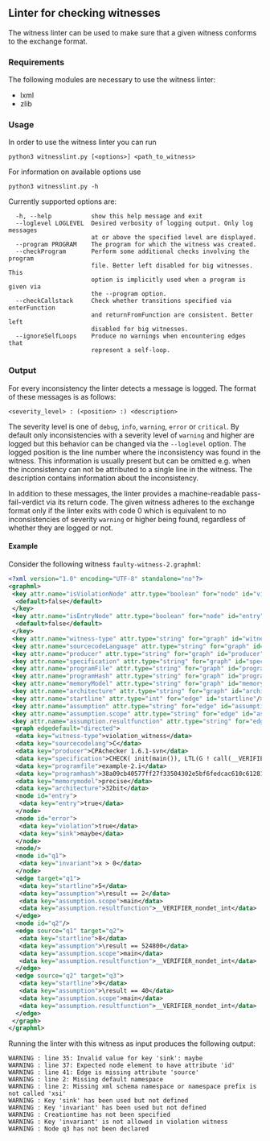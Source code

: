 ## Linter for checking witnesses

The witness linter can be used to make sure that a given witness conforms to the exchange format.

### Requirements

The following modules are necessary to use the witness linter:

- lxml
- zlib

### Usage

In order to use the witness linter you can run

```
python3 witnesslint.py [<options>] <path_to_witness>
```

For information on available options use

```
python3 witnesslint.py -h
```

Currently supported options are:

```
  -h, --help           show this help message and exit
  --loglevel LOGLEVEL  Desired verbosity of logging output. Only log messages
                       at or above the specified level are displayed.
  --program PROGRAM    The program for which the witness was created.
  --checkProgram       Perform some additional checks involving the program
                       file. Better left disabled for big witnesses. This
                       option is implicitly used when a program is given via
                       the --program option.
  --checkCallstack     Check whether transitions specified via enterFunction
                       and returnFromFunction are consistent. Better left
                       disabled for big witnesses.
  --ignoreSelfLoops    Produce no warnings when encountering edges that
                       represent a self-loop.
```

### Output

For every inconsistency the linter detects a message is logged. The format of these messages is as follows:

```
<severity_level> : (<position> :) <description>
```

The severity level is one of ``debug``, ``info``, ``warning``, ``error`` or ``critical``. By default only inconsistencies with a severity level of ``warning`` and higher are logged but this behavior can be changed via the ``--loglevel`` option.
The logged position is the line number where the inconsistency was found in the witness. This information is usually present but can be omitted e.g. when the inconsistency can not be attributed to a single line in the witness.
The description contains information about the inconsistency.

In addition to these messages, the linter provides a machine-readable pass-fail-verdict via its return code. The given witness adheres to the exchange format only if the linter exits with code 0 which is equivalent to no inconsistencies of severity ``warning`` or higher being found, regardless of whether they are logged or not.

#### Example

Consider the following witness ``faulty-witness-2.graphml``:

```xml
<?xml version="1.0" encoding="UTF-8" standalone="no"?>
<graphml>
 <key attr.name="isViolationNode" attr.type="boolean" for="node" id="violation">
  <default>false</default>
 </key>
 <key attr.name="isEntryNode" attr.type="boolean" for="node" id="entry">
  <default>false</default>
 </key>
 <key attr.name="witness-type" attr.type="string" for="graph" id="witness-type"/>
 <key attr.name="sourcecodeLanguage" attr.type="string" for="graph" id="sourcecodelang"/>
 <key attr.name="producer" attr.type="string" for="graph" id="producer"/>
 <key attr.name="specification" attr.type="string" for="graph" id="specification"/>
 <key attr.name="programFile" attr.type="string" for="graph" id="programfile"/>
 <key attr.name="programHash" attr.type="string" for="graph" id="programhash"/>
 <key attr.name="memoryModel" attr.type="string" for="graph" id="memorymodel"/>
 <key attr.name="architecture" attr.type="string" for="graph" id="architecture"/>
 <key attr.name="startline" attr.type="int" for="edge" id="startline"/>
 <key attr.name="assumption" attr.type="string" for="edge" id="assumption"/>
 <key attr.name="assumption.scope" attr.type="string" for="edge" id="assumption.scope"/>
 <key attr.name="assumption.resultfunction" attr.type="string" for="edge" id="assumption.resultfunction"/>
 <graph edgedefault="directed">
  <data key="witness-type">violation_witness</data>
  <data key="sourcecodelang">C</data>
  <data key="producer">CPAchecker 1.6.1-svn</data>
  <data key="specification">CHECK( init(main()), LTL(G ! call(__VERIFIER_error())) )</data>
  <data key="programfile">example-2.i</data>
  <data key="programhash">38a09cb40577ff27f33504302e5bf6fedcac610c6128114db6fbf6c2967c47de</data>
  <data key="memorymodel">precise</data>
  <data key="architecture">32bit</data>
  <node id="entry">
   <data key="entry">true</data>
  </node>
  <node id="error">
   <data key="violation">true</data>
   <data key="sink">maybe</data>
  </node>
  <node/>
  <node id="q1">
   <data key="invariant">x > 0</data>
  </node>
  <edge target="q1">
   <data key="startline">5</data>
   <data key="assumption">\result == 2</data>
   <data key="assumption.scope">main</data>
   <data key="assumption.resultfunction">__VERIFIER_nondet_int</data>
  </edge>
  <node id="q2"/>
  <edge source="q1" target="q2">
   <data key="startline">8</data>
   <data key="assumption">\result == 524800</data>
   <data key="assumption.scope">main</data>
   <data key="assumption.resultfunction">__VERIFIER_nondet_int</data>
  </edge>
  <edge source="q2" target="q3">
   <data key="startline">9</data>
   <data key="assumption">\result == 40</data>
   <data key="assumption.scope">main</data>
   <data key="assumption.resultfunction">__VERIFIER_nondet_int</data>
  </edge>
 </graph>
</graphml>
```

Running the linter with this witness as input produces the following output:

```
WARNING : line 35: Invalid value for key 'sink': maybe
WARNING : line 37: Expected node element to have attribute 'id'
WARNING : line 41: Edge is missing attribute 'source'
WARNING : line 2: Missing default namespace
WARNING : line 2: Missing xml schema namespace or namespace prefix is not called 'xsi'
WARNING : Key 'sink' has been used but not defined
WARNING : Key 'invariant' has been used but not defined
WARNING : Creationtime has not been specified
WARNING : Key 'invariant' is not allowed in violation witness
WARNING : Node q3 has not been declared
```
